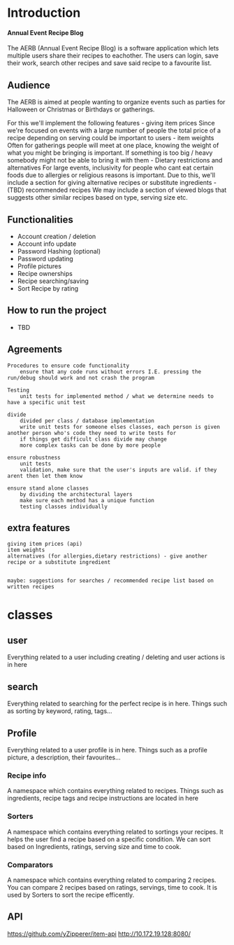 
# Introduction
#### Annual Event Recipe Blog

The AERB (Annual Event Recipe Blog) is a software application which lets multiple users share their recipes to eachother. The users can login, save their work, search other recipes and save said recipe to a favourite list.
## Audience

The AERB is aimed at people wanting to organize events such as parties for Halloween or Christmas or Birthdays or gatherings.


For this we'll implement the following features
    - giving item prices
        Since we're focused on events with a large number of people the total price of a recipe depending on serving could be important to users
    - item weights
        Often for gatherings people will meet at one place, knowing the weight of what you might be bringing is important. If something is too big / heavy somebody might not be able to bring it with them
    - Dietary restrictions and alternatives
        For large events, inclusivity for people who cant eat certain foods due to allergies or religious reasons is important. Due to this, we'll include a section for giving alternative recipes or substitute ingredients
    - (TBD) recommended recipes
        We may include a section of viewed blogs that suggests other similar recipes based on type, serving size etc.


## Functionalities

- Account creation / deletion
- Account info update
- Password Hashing (optional)
- Password updating
- Profile pictures
- Recipe ownerships
- Recipe searching/saving
- Sort Recipe by rating

## How to run the project

- TBD

## Agreements
    Procedures to ensure code functionality
        ensure that any code runs without errors I.E. pressing the run/debug should work and not crash the program
    
    Testing
        unit tests for implemented method / what we determine needs to have a specific unit test

    divide
        divided per class / database implementation
        write unit tests for someone elses classes, each person is given another person who's code they need to write tests for
        if things get difficult class divide may change
        more complex tasks can be done by more people

    ensure robustness
        unit tests
        validation, make sure that the user's inputs are valid. if they arent then let them know
    
    ensure stand alone classes
        by dividing the architectural layers
        make sure each method has a unique function
        testing classes individually

## extra features
    giving item prices (api)
    item weights
    alternatives (for allergies,dietary restrictions) - give another recipe or a substitute ingredient


    maybe: suggestions for searches / recommended recipe list based on written recipes


# classes

## user
Everything related to a user including creating / deleting and user actions is in here

## search
Everything related to searching for the perfect recipe is in here. Things such as sorting by keyword, rating, tags...

## Profile
Everything related to a user profile is in here. Things such as a profile picture, a description, their favourites...

### Recipe info
A namespace which contains everything related to recipes. Things such as ingredients, recipe tags and recipe instructions are located in here

### Sorters
A namespace which contains everything related to sortings your recipes. It helps the user find a recipe based on a specific condition. We can sort based on Ingredients, ratings, serving size and time to cook. 

### Comparators
A namespace which contains everything related to comparing 2 recipes. You can compare 2 recipes based on ratings, servings, time to cook. It is used by Sorters to sort the recipe efficently.


## API
https://github.com/yZipperer/item-api
http://10.172.19.128:8080/

